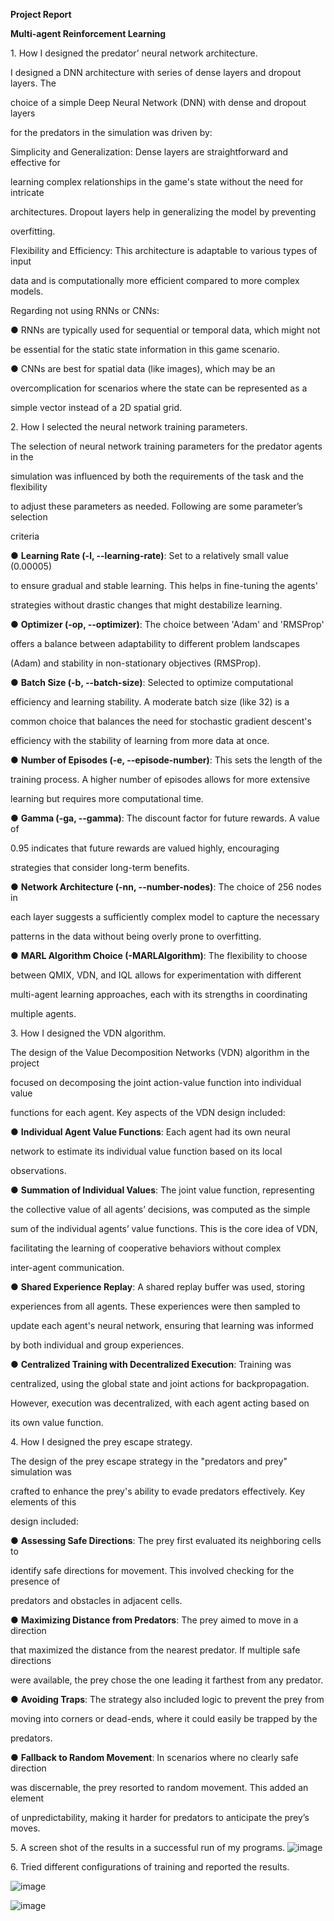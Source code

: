 ﻿<a name="br1"></a> 

**Project Report**

**Multi-agent Reinforcement Learning**

1\. How I designed the predator’ neural network architecture.

I designed a DNN architecture with series of dense layers and dropout layers. The

choice of a simple Deep Neural Network (DNN) with dense and dropout layers

for the predators in the simulation was driven by:

Simplicity and Generalization: Dense layers are straightforward and effective for

learning complex relationships in the game's state without the need for intricate

architectures. Dropout layers help in generalizing the model by preventing

overfitting.

Flexibility and Efficiency: This architecture is adaptable to various types of input

data and is computationally more efficient compared to more complex models.

Regarding not using RNNs or CNNs:

● RNNs are typically used for sequential or temporal data, which might not

be essential for the static state information in this game scenario.

● CNNs are best for spatial data (like images), which may be an

overcomplication for scenarios where the state can be represented as a

simple vector instead of a 2D spatial grid.

2\. How I selected the neural network training parameters.

The selection of neural network training parameters for the predator agents in the

simulation was influenced by both the requirements of the task and the flexibility

to adjust these parameters as needed. Following are some parameter’s selection

criteria

● **Learning Rate (-l, --learning-rate)**: Set to a relatively small value (0.00005)

to ensure gradual and stable learning. This helps in fine-tuning the agents'

strategies without drastic changes that might destabilize learning.

● **Optimizer (-op, --optimizer)**: The choice between 'Adam' and 'RMSProp'

offers a balance between adaptability to different problem landscapes

(Adam) and stability in non-stationary objectives (RMSProp).



<a name="br2"></a> 

● **Batch Size (-b, --batch-size)**: Selected to optimize computational

efficiency and learning stability. A moderate batch size (like 32) is a

common choice that balances the need for stochastic gradient descent's

efficiency with the stability of learning from more data at once.

● **Number of Episodes (-e, --episode-number)**: This sets the length of the

training process. A higher number of episodes allows for more extensive

learning but requires more computational time.

● **Gamma (-ga, --gamma)**: The discount factor for future rewards. A value of

0\.95 indicates that future rewards are valued highly, encouraging

strategies that consider long-term benefits.

● **Network Architecture (-nn, --number-nodes)**: The choice of 256 nodes in

each layer suggests a sufficiently complex model to capture the necessary

patterns in the data without being overly prone to overfitting.

● **MARL Algorithm Choice (-MARLAlgorithm)**: The flexibility to choose

between QMIX, VDN, and IQL allows for experimentation with different

multi-agent learning approaches, each with its strengths in coordinating

multiple agents.

3\. How I designed the VDN algorithm.

The design of the Value Decomposition Networks (VDN) algorithm in the project

focused on decomposing the joint action-value function into individual value

functions for each agent. Key aspects of the VDN design included:

● **Individual Agent Value Functions**: Each agent had its own neural

network to estimate its individual value function based on its local

observations.

● **Summation of Individual Values**: The joint value function, representing

the collective value of all agents’ decisions, was computed as the simple

sum of the individual agents’ value functions. This is the core idea of VDN,

facilitating the learning of cooperative behaviors without complex

inter-agent communication.

● **Shared Experience Replay**: A shared replay buffer was used, storing

experiences from all agents. These experiences were then sampled to

update each agent's neural network, ensuring that learning was informed

by both individual and group experiences.

● **Centralized Training with Decentralized Execution**: Training was

centralized, using the global state and joint actions for backpropagation.

However, execution was decentralized, with each agent acting based on

its own value function.



<a name="br3"></a> 

4\. How I designed the prey escape strategy.

The design of the prey escape strategy in the "predators and prey" simulation was

crafted to enhance the prey's ability to evade predators effectively. Key elements of this

design included:

● **Assessing Safe Directions**: The prey first evaluated its neighboring cells to

identify safe directions for movement. This involved checking for the presence of

predators and obstacles in adjacent cells.

● **Maximizing Distance from Predators**: The prey aimed to move in a direction

that maximized the distance from the nearest predator. If multiple safe directions

were available, the prey chose the one leading it farthest from any predator.

● **Avoiding Traps**: The strategy also included logic to prevent the prey from

moving into corners or dead-ends, where it could easily be trapped by the

predators.

● **Fallback to Random Movement**: In scenarios where no clearly safe direction

was discernable, the prey resorted to random movement. This added an element

of unpredictability, making it harder for predators to anticipate the prey’s moves.

5\. A screen shot of the results in a successful run of my programs.
![image](https://github.com/aaqmarr2001/MARL-Predator-Prey/assets/91699635/0a997ad1-961c-45c4-9370-30f33421fb57)


6\. Tried different configurations of training and reported the results.

![image](https://github.com/aaqmarr2001/MARL-Predator-Prey/assets/91699635/06f2f44e-8be8-4fdd-9f9c-02bdd7032c31)

![image](https://github.com/aaqmarr2001/MARL-Predator-Prey/assets/91699635/c2aae8fc-f7f6-4722-b3cb-6a86659ae589)

